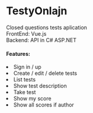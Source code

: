 # TestyOnlajn

<div>Closed questions tests aplication</div>
<div>FrontEnd: Vue.js</div>
<div>Backend: API in C# ASP.NET</div>
<div>

</dvi>
<div>
<tl> <h4>Features:</h4>
<li>Sign in / up</li>
<li>Create / edit / delete tests</li>
<li>List tests</li>
<li>Show test description</li>
<li>Take test</li>
<li>Show my score</li>
<li>Show all scores if author</li>
</tl>
</dvi>
